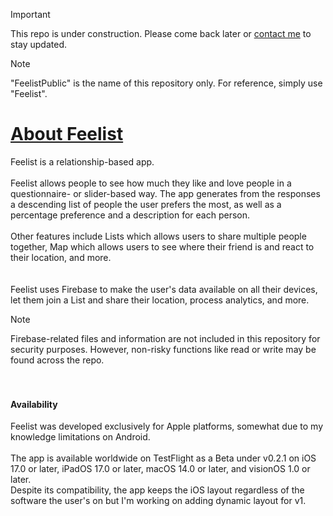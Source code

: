 > [!IMPORTANT]
> This repo is under construction. Please come back later or [contact me](mailto:holygent@outlook.com) to stay updated.

> [!NOTE]
> "FeelistPublic" is the name of this repository only. For reference, simply use "Feelist".

# [About Feelist](./README.md)
Feelist is a relationship-based app.
<br><br>
Feelist allows people to see how much they like and love people in a questionnaire- or slider-based way. The app generates from the responses a descending list of people the user prefers the most, as well as a percentage preference and a description for each person.
<br><br>
Other features include Lists which allows users to share multiple people together, Map which allows users to see where their friend is and react to their location, and more.
<br><br><br>
Feelist uses Firebase to make the user's data available on all their devices, let them join a List and share their location, process analytics, and more.
<br>
> [!NOTE]
> Firebase-related files and information are not included in this repository for security purposes. However, non-risky functions like read or write may be found across the repo.
<br><br><br>
#### Availability
Feelist was developed exclusively for Apple platforms, somewhat due to my knowledge limitations on Android.
<br><br>
The app is available worldwide on TestFlight as a Beta under v0.2.1 on iOS 17.0 or later, iPadOS 17.0 or later, macOS 14.0 or later, and visionOS 1.0 or later.
<br>
Despite its compatibility, the app keeps the iOS layout regardless of the software the user's on but I'm working on adding dynamic layout for v1.
